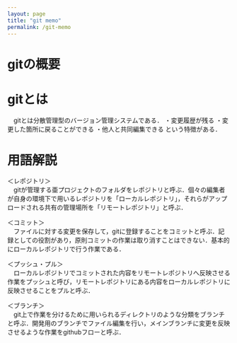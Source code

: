 ```yaml
---
layout: page
title: "git memo"
permalink: /git-memo
---
```

# gitの概要
# gitとは
　gitとは分散管理型のバージョン管理システムである．
・変更履歴が残る
・変更した箇所に戻ることができる
・他人と共同編集できる
という特徴がある．  

# 用語解説
＜レポジトリ＞  
　gitが管理する亜プロジェクトのフォルダをレポジトリと呼ぶ．個々の編集者が自身の環境下で用いるレポジトリを「ローカルレポジトリ」，それらがアップロードされる共有の管理場所を「リモートレポジトリ」と呼ぶ．  
  
＜コミット＞  
　ファイルに対する変更を保存して，gitに登録することをコミットと呼ぶ．記録としての役割があり，原則コミットの作業は取り消すことはできない．基本的にローカルレポジトリで行う作業である．  

＜プッシュ・プル＞  
　ローカルレポジトリでコミットされた内容をリモートレポジトリへ反映させる作業をプッシュと呼び，リモートレポジトリにある内容をローカルレポジトリに反映させることをプルと呼ぶ．  
  
＜ブランチ＞  
　git上で作業を分けるために用いられるディレクトリのような分類をブランチと呼ぶ．開発用のブランチでファイル編集を行い，メインブランチに変更を反映させるような作業をgithubフローと呼ぶ．